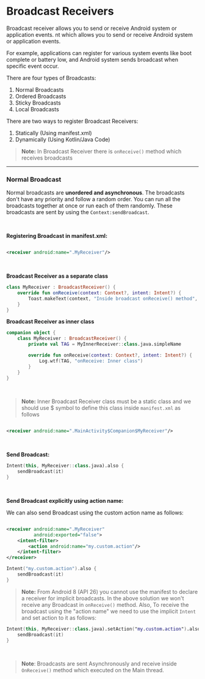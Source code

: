 # Broadcast Receivers

Broadcast receiver allows you to send or receive Android system or application events. nt which allows you to send or
receive Android system or application events.

For example, applications can register for various system events like boot complete or battery low, and Android system
sends broadcast when specific event occur.

There are four types of Broadcasts:

1. Normal Broadcasts
2. Ordered Broadcasts
3. Sticky Broadcasts
4. Local Broadcasts

There are two ways to register Broadcast Receivers:

1. Statically (Using manifest.xml)
2. Dynamically (Using Kotlin/Java Code)

> **Note:** In Broadcast Receiver there is `onReceive()` method which receives broadcasts

---

### Normal Broadcast

Normal broadcasts are **unordered and asynchronous**. The broadcasts don't have any priority and follow a random order.
You can run all the broadcasts together at once or run each of them randomly. These broadcasts are sent by using
the `Context:sendBroadcast`.

<br />

**Registering Broadcast in manifest.xml:**

```xml

<receiver android:name=".MyReceiver"/>
```

<br />

**Broadcast Receiver as a separate class**

```kotlin
class MyReceiver : BroadcastReceiver() {
    override fun onReceive(context: Context?, intent: Intent?) {
        Toast.makeText(context, "Inside broadcast onReceive() method", Toast.LENGTH_LONG).show()
    }
}
```

**Broadcast Receiver as inner class**

```kotlin
companion object {
    class MyReceiver : BroadcastReceiver() {
        private val TAG = MyInnerReceiver::class.java.simpleName

        override fun onReceive(context: Context?, intent: Intent?) {
            Log.wtf(TAG, "onReceive: Inner class")
        }
    }
}
```

<br />

> **Note:** Inner Broadcast Receiver class must be a static class and
> we should use $ symbol to define this class inside `manifest.xml` as follows

```xml

<receiver android:name=".MainActivity$Companion$MyReceiver"/>
```

<br />

**Send Broadcast:**

```kotlin
Intent(this, MyReceiver::class.java).also {
    sendBroadcast(it)
}
```

<br />

**Send Broadcast explicitly using action name:**

We can also send Broadcast using the custom action name as follows:

```xml

<receiver android:name=".MyReceiver"
          android:exported="false">
    <intent-filter>
        <action android:name="my.custom.action"/>
    </intent-filter>
</receiver>
```

```kotlin
Intent("my.custom.action").also {
    sendBroadcast(it)
}
```

> **Note:** From Android 8 (API 26) you cannot use the manifest to declare a receiver for implicit broadcasts. In the above solution
> we won't receive any Broadcast in `onReceive()` method. Also, To receive the broadcast using the
> "action name" we need to use the implicit `Intent` and set action to it as follows:

```kotlin
Intent(this, MyReceiver::class.java).setAction("my.custom.action").also {
    sendBroadcast(it)
}
```

<br/>

> **Note**: Broadcasts are sent Asynchronously and receive inside `OnReceive()`
> method which executed on the Main thread.






